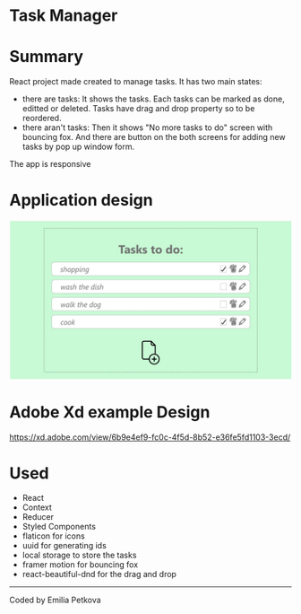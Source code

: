 # Task Manager

# Summary
React project made created to manage tasks. It has two main states:
  - there are tasks:
      It shows the tasks. Each tasks can be marked as done, editted or deleted. Tasks have drag and drop property so to be reordered. 
  - there aran't tasks:
      Then it shows "No more tasks to do" screen with bouncing fox.
And there are button on the both screens for adding new tasks by pop up window form.

The app is responsive

# Application design

![Screenshot](Capture.JPG)

# Adobe Xd example Design

https://xd.adobe.com/view/6b9e4ef9-fc0c-4f5d-8b52-e36fe5fd1103-3ecd/

# Used 
  - React
  - Context
  - Reducer
  - Styled Components
  - flaticon for icons
  - uuid for generating ids
  - local storage to store the tasks
  - framer motion for bouncing fox 
  - react-beautiful-dnd for the drag and drop

***

Coded by Emilia Petkova
